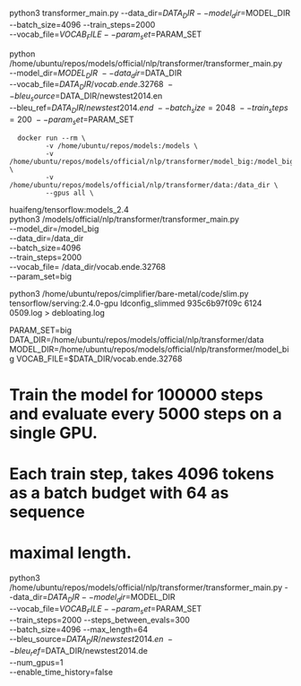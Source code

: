 python3 transformer_main.py --data_dir=$DATA_DIR --model_dir=$MODEL_DIR --batch_size=4096 --train_steps=2000 \
    --vocab_file=$VOCAB_FILE --param_set=$PARAM_SET



python /home/ubuntu/repos/models/official/nlp/transformer/transformer_main.py \
  --model_dir=$MODEL_DIR \
  --data_dir=$DATA_DIR \
  --vocab_file=$DATA_DIR/vocab.ende.32768 \
  --bleu_source=$DATA_DIR/newstest2014.en \
  --bleu_ref=$DATA_DIR/newstest2014.end \
  --batch_size=2048 \
  --train_steps=200 \
  --param_set=$PARAM_SET 
  



      docker run --rm \
             -v /home/ubuntu/repos/models:/models \
             -v /home/ubuntu/repos/models/official/nlp/transformer/model_big:/model_big \
             -v /home/ubuntu/repos/models/official/nlp/transformer/data:/data_dir \
             --gpus all \
  huaifeng/tensorflow:models_2.4 \
  python3 /models/official/nlp/transformer/transformer_main.py \
  --model_dir=/model_big \
  --data_dir=/data_dir \
  --batch_size=4096 \
  --train_steps=2000 \
  --vocab_file= /data_dir/vocab.ende.32768 \
  --param_set=big 


  python3 /home/ubuntu/repos/cimplifier/bare-metal/code/slim.py tensorflow/serving:2.4.0-gpu ldconfig_slimmed  935c6b97f09c 6124  0509.log  > debloating.log   


  PARAM_SET=big
  DATA_DIR=/home/ubuntu/repos/models/official/nlp/transformer/data
  MODEL_DIR=/home/ubuntu/repos/models/official/nlp/transformer/model_big
  VOCAB_FILE=$DATA_DIR/vocab.ende.32768



# Train the model for 100000 steps and evaluate every 5000 steps on a single GPU.
# Each train step, takes 4096 tokens as a batch budget with 64 as sequence
# maximal length.
python3 /home/ubuntu/repos/models/official/nlp/transformer/transformer_main.py --data_dir=$DATA_DIR --model_dir=$MODEL_DIR \
    --vocab_file=$VOCAB_FILE --param_set=$PARAM_SET \
    --train_steps=2000 --steps_between_evals=300 \
    --batch_size=4096 --max_length=64 \
    --bleu_source=$DATA_DIR/newstest2014.en \
    --bleu_ref=$DATA_DIR/newstest2014.de \
    --num_gpus=1 \
    --enable_time_history=false